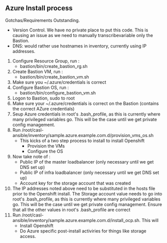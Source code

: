 ## Azure Install process

Gotchas/Requirements Outstanding.

   * Version Control. We have no private place to put this code. This is causing an issue as we need to manually transcribevariable only the Bastion.
   * DNS: would rather use hostnames in inventory, currently using IP addresses.

1. Configure Resource Group, run :
   * bastion/bin/create_bastion_rg.sh
2. Create Bastion VM, run :
   * bastion/bin/create_bastion_vm.sh
3. Make sure you ~/.azure/credentials is correct   
4. Configure Bastion OS, run :
   * bastion/bin/configure_bastion_vm.sh
5. Logon to Bastion, sudo to root
6. Make sure your ~/.azure/credentials is correct on the Bastion (contains the correct AZure credentials)
7. Seup Azure credentials in root's .bash_profile, as this is currently where many privileged variables go. This will be the case until we get private config management. 
8. Run /root/casl-ansible/inventory/sample.azure.example.com.d/provision_vms_os.sh
   * This kicks of a two step process to install to install Openshift
      * Provision the VMs
      * Configure the OS
9. Now take note of : 
   * Public IP of the master loadbalancer (only necessary until we get DNS set up)
   * Public IP of infra loadbalancer (only necessary until we get DNS set up)
   * Account key for the storage account that was created 
10. The IP addresses noted above need to be substituted in the hosts file prior to the Openshift install. 
The Storage account value needs to go into root's .bash_profile, as this is currently where many privileged variables go.
This will be the case until we get private config management. Ensure that all the other values in root's .bash_profile are correct
11. Run /root/casl-ansible/inventory/sample.azure.example.com.d/install_ocp.sh. This will        
      * Install Openshift
      * Do Azure specific post-install activiries for things like storage access.
           
